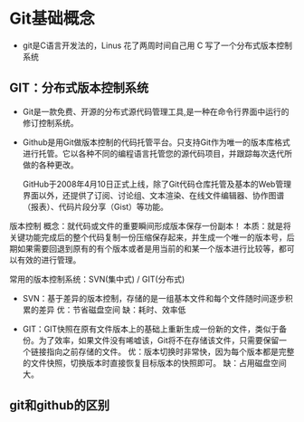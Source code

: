 # Git基础概念
- git是C语言开发法的，Linus 花了两周时间自己用 C 写了一个分布式版本控制系统


## GIT：分布式版本控制系统
- Git是一款免费、开源的分布式源代码管理工具,是一种在命令行界面中运行的修订控制系统。

    <!-- 可以认为是一个软件，能够帮你更好的写程序 -->
- Github是用Git做版本控制的代码托管平台。只支持Git作为唯一的版本库格式进行托管。它以各种不同的编程语言托管您的源代码项目，并跟踪每次迭代所做的各种更改。

  GitHub于2008年4月10日正式上线，除了Git代码仓库托管及基本的Web管理界面以外，还提供了订阅、讨论组、文本渲染、在线文件编辑器、协作图谱（报表）、代码片段分享（Gist）等功能。

<!-- - github则是一个网站，这个网站可以帮助程序员之间互相交流和学习。 -->

版本控制
概念：就代码或文件的重要瞬间形成版本保存一份副本！
本质：就是将关键功能完成后的整个代码复制一份压缩保存起来，并生成一个唯一的版本号，后期如果需要回退到原有的有个版本或者是用当前的和某一个版本进行比较等，都可以有效的进行管理。


常用的版本控制系统：SVN(集中式) / GIT(分布式)
- SVN：基于差异的版本控制，存储的是一组基本文件和每个文件随时间逐步积累的差异
优：节省磁盘空间
缺：耗时、效率低

- GIT：GIT快照在原有文件版本上的基础上重新生成一份新的文件，类似于备份。为了效率，如果文件没有唏嘘该，Git将不在存储该文件，只需要保留一个链接指向之前存储的文件。
优：版本切换时非常快，因为每个版本都是完整的文件快照，切换版本时直接恢复目标版本的快照即可。
缺：占用磁盘空间大。

## git和github的区别




